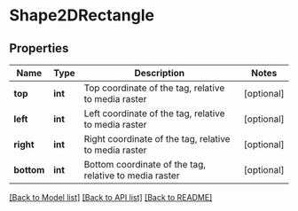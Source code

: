 # Shape2DRectangle

## Properties
Name | Type | Description | Notes
------------ | ------------- | ------------- | -------------
**top** | **int** | Top coordinate of the tag, relative to media raster | [optional] 
**left** | **int** | Left coordinate of the tag, relative to media raster | [optional] 
**right** | **int** | Right coordinate of the tag, relative to media raster | [optional] 
**bottom** | **int** | Bottom coordinate of the tag, relative to media raster | [optional] 

[[Back to Model list]](../README.md#documentation-for-models) [[Back to API list]](../README.md#documentation-for-api-endpoints) [[Back to README]](../README.md)


